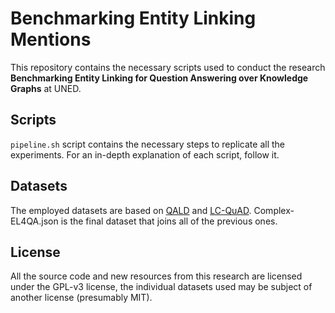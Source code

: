 # Benchmarking Entity Linking Mentions

This repository contains the necessary scripts used to conduct the research __Benchmarking Entity Linking for Question Answering over Knowledge Graphs__ at UNED.

## Scripts

`pipeline.sh` script contains the necessary steps to replicate all the experiments. For an in-depth explanation of each script, follow it.

## Datasets

The employed datasets are based on [QALD](https://github.com/ag-sc/QALD) and [LC-QuAD](https://github.com/AskNowQA/LC-QuAD). Complex-EL4QA.json is the final dataset that joins all of the previous ones.

## License

All the source code and new resources from this research are licensed under the GPL-v3 license, the individual datasets used may be subject of another license (presumably MIT).